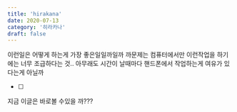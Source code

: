 ```yaml
---
title: 'hirakana'
date: 2020-07-13
category: '히라카나'
draft: false
---
```


이런일은 어떻게 하는게 가장 좋은일일까일까
까문제는 컴퓨터에서만 이런작업을 하기에는 너무 조급하다는 것..
아무래도 시간이 날때마다 핸드폰에서 작업하는게 여유가 있다는게 아닐까

 - [ ] 

지금 이글은 바로볼 수있을 까???

<!--stackedit_data:
eyJoaXN0b3J5IjpbLTE3ODQ4MTcyNDksLTE0NjI1Mzg4OTJdfQ
==
-->